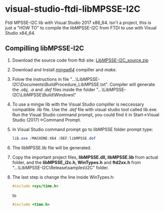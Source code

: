 # visual-studio-ftdi-libMPSSE-I2C
Ftdi MPSSE-I2C lib with Visual Studio 2017 x86_64. Isn't a project, this is just a "HOW TO" to compile the libMPSSE-I2C from FTDI to use with Visual Studio x84_64.

## Compilling libMPSSE-I2C

1. Download the source code from ftdi site: [LibMPSSE-I2C_source.zip](https://www.ftdichip.cn/Support/SoftwareExamples/MPSSE/LibMPSSE-I2C/LibMPSSE-I2C_source.zip)

2. Download and Install [*mingw64*](http://www.mingw.org) compiller and *make*.

3. Folow the instructions in file "...\LibMPSSE-I2C\Documents\BuildProcedure_LibMPSSE.txt". Compiler will generate the *.obj, .a* and *.def* files inside the folder "...\LibMPSSE-I2C\LibMPSSE\Build\Windows\\"

4. To use a mingw lib with the Visual Studio compiller is neccessary compatible .lib file. Use the *.def* file with visual studio tool called lib.exe. Run the Visual Studio command prompt, you could find it in Start->Visual Studio (2017)->Command Prompt.

5. In Visual Studio command prompt go to libMPSSE folder prompt type:

   ```powershell
   lib.exe /MACHINE:X64 /DEF:libMPSSE.def
   ```

6. The libMPSSE.lib file will be generated.

7. Copy the important project files, **libMPSSE.dll, libMPSSE.lib** from actual folder, and the  **libMPSSE_i2c.h, WinTypes.h** and **ftd2xx.h** from "...\LibMPSSE-I2C\Release\samples\I2C" folder.

8. The last step is change the line inside WinTypes.h:

	```c
   #include <sys/time.h>
	```
   to 
   ```c
   #include <time.h>
   ```
